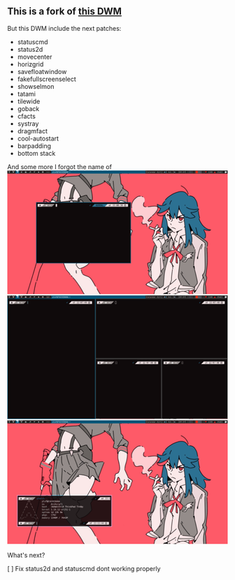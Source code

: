 ## This is a fork of [this DWM](https://github.com/Bugswriter/dwm)
But this DWM include the next patches:
+ statuscmd
+ status2d
+ movecenter
+ horizgrid
+ savefloatwindow
+ fakefullscreenselect
+ showselmon
+ tatami
+ tilewide
+ goback
+ cfacts
+ systray
+ dragmfact
+ cool-autostart
+ barpadding
+ bottom stack

And some more I forgot the name of
 ![desktop1](./desktop.png)
 ![desktop1](./desktop2.png)
 ![desktop1](./desktop3.png)



What's next?

[ ] Fix status2d and statuscmd dont working properly
